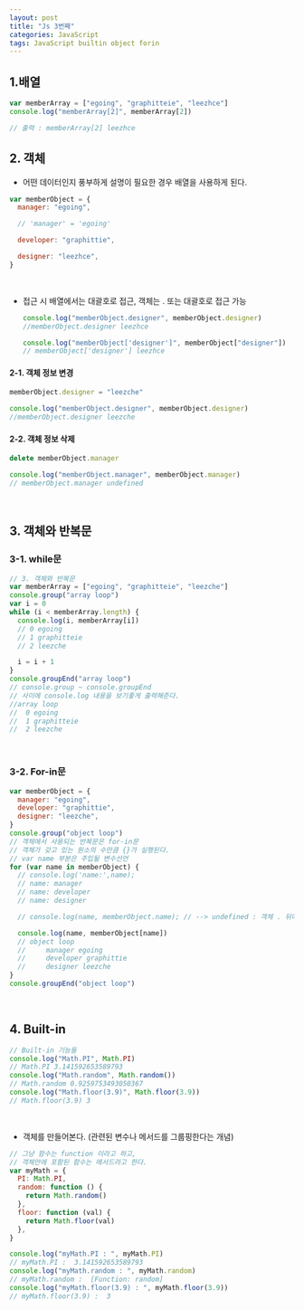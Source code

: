 ```yaml
---
layout: post
title: "Js 3번째"
categories: JavaScript
tags: JavaScript builtin object forin
---
```


## 1.배열

```javascript
var memberArray = ["egoing", "graphitteie", "leezhce"]
console.log("memberArray[2]", memberArray[2])

// 출력 : memberArray[2] leezhce
```

## 2. 객체

- 어떤 데이터인지 풍부하게 설명이 필요한 경우 배열을 사용하게 된다.

```javascript
var memberObject = {
  manager: "egoing",

  // 'manager' = 'egoing'

  developer: "graphittie",

  designer: "leezhce",
}
```

<br/>

- 접근 시 배열에서는 대괄호로 접근, 객체는 . 또는 대괄호로 접근 가능

  ```javascript
  console.log("memberObject.designer", memberObject.designer)
  //memberObject.designer leezhce

  console.log("memberObject['designer']", memberObject["designer"])
  // memberObject['designer'] leezhce
  ```

#### 2-1. 객체 정보 변경

```javascript
memberObject.designer = "leezche"

console.log("memberObject.designer", memberObject.designer)
//memberObject.designer leezche
```

#### 2-2. 객체 정보 삭제

```javascript
delete memberObject.manager

console.log("memberObject.manager", memberObject.manager)
// memberObject.manager undefined
```

<br/>

## 3. 객체와 반복문

### 3-1. while문

```javascript
// 3. 객체와 반복문
var memberArray = ["egoing", "graphitteie", "leezche"]
console.group("array loop")
var i = 0
while (i < memberArray.length) {
  console.log(i, memberArray[i])
  // 0 egoing
  // 1 graphitteie
  // 2 leezche

  i = i + 1
}
console.groupEnd("array loop")
// console.group ~ console.groupEnd
// 사이에 console.log 내용을 보기좋게 출력해준다.
//array loop
//  0 egoing
//  1 graphitteie
//  2 leezche
```

<br/>

### 3-2. For-in문

```javascript
var memberObject = {
  manager: "egoing",
  developer: "graphittie",
  designer: "leezche",
}
console.group("object loop")
// 객체에서 사용되는 반복문은 for-in문
// 객체가 갖고 있는 원소의 수만큼 {}가 실행된다.
// var name 부분은 주입될 변수선언
for (var name in memberObject) {
  // console.log('name:',name);
  // name: manager
  // name: developer
  // name: designer

  // console.log(name, memberObject.name); // --> undefined : 객체 . 뒤에는 변수가 올 수 없다. 속성의 이름이 와야한다.

  console.log(name, memberObject[name])
  // object loop
  //     manager egoing
  //     developer graphittie
  //     designer leezche
}
console.groupEnd("object loop")
```

<br/>

## 4. Built-in

```javascript
// Built-in 기능들
console.log("Math.PI", Math.PI)
// Math.PI 3.141592653589793
console.log("Math.random", Math.random())
// Math.random 0.9259753493050367
console.log("Math.floor(3.9)", Math.floor(3.9))
// Math.floor(3.9) 3
```

<br/>

- 객체를 만들어본다. (관련된 변수나 메서드를 그룹핑한다는 개념)

```javascript
// 그냥 함수는 function 이라고 하고,
// 객체안에 포함된 함수는 메서드라고 한다.
var myMath = {
  PI: Math.PI,
  random: function () {
    return Math.random()
  },
  floor: function (val) {
    return Math.floor(val)
  },
}

console.log("myMath.PI : ", myMath.PI)
// myMath.PI :  3.141592653589793
console.log("myMath.random : ", myMath.random)
// myMath.random :  [Function: random]
console.log("myMath.floor(3.9) : ", myMath.floor(3.9))
// myMath.floor(3.9) :  3
```
